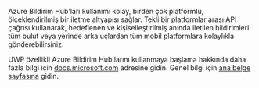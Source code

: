 ﻿Azure Bildirim Hub'ları kullanımı kolay, birden çok platformlu, ölçeklendirilmiş bir iletme altyapısı sağlar. Tekli bir platformlar arası API çağrısı kullanarak, hedeflenen ve kişiselleştirilmiş anında iletilen bildirimleri tüm bulut veya yerinde arka uçlardan tüm mobil platformlara kolaylıkla gönderebilirsiniz.

UWP özellikli Azure Bildirim Hub'larını kullanmaya başlama hakkında daha fazla bilgi için [docs.microsoft.com](https://docs.microsoft.com/en-us/azure/notification-hubs/notification-hubs-windows-store-dotnet-get-started-wns-push-notification) adresine gidin.  Genel bilgi için [ana belge sayfasına](https://docs.microsoft.com/en-us/azure/notification-hubs/notification-hubs-push-notification-overview) gidin.
